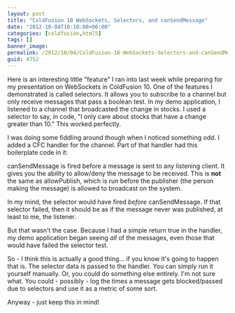 ```yaml
---
layout: post
title: "ColdFusion 10 WebSockets, Selectors, and canSendMessage"
date: "2012-10-04T18:10:00+06:00"
categories: [coldfusion,html5]
tags: []
banner_image: 
permalink: /2012/10/04/ColdFusion-10-WebSockets-Selectors-and-canSendMessage
guid: 4752
---
```


Here is an interesting little "feature" I ran into last week while preparing for my presentation on WebSockets in ColdFusion 10. One of the features I demonstrated is called selectors. It allows you to subscribe to a channel but only receive messages that pass a boolean test. In my demo application, I listened to a channel that broadcasted the change in stocks. I used a selector to say, in code, "I only care about stocks that have a change greater than 10." This worked perfectly. 

I was doing some fiddling around though when I noticed something odd. I added a CFC handler for the channel. Part of that handler had this boilerplate code in it:

<script src="https://gist.github.com/3836620.js?file=gistfile1.cfm"></script>

canSendMessage is fired before a message is sent to any listening client. It gives you the ability to allow/deny the message to be received. This is <b>not</b> the same as allowPublish, which is run before the publisher (the person making the message) is allowed to broadcast on the system.

In my mind, the selector would have fired <i>before</i> canSendMessage. If that selector failed, then it should be as if the message never was published, at least to me, the listener. 

But that wasn't the case. Because I had a simple return true in the handler, my demo application began seeing <i>all</i> of the messages, even those that would have failed the selector test.

So - I think this is actually a good thing... if you know it's going to happen that is. The selector data is passed to the handler. You can simply run it yourself manually. Or, you could do something else entirely. I'm not sure what. You could - possibly - log the times a message gets blocked/passed due to selectors and use it as a metric of some sort.

Anyway - just keep this in mind!